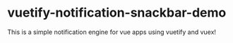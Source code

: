 # vuetify-notification-snackbar-demo
This is a simple notification engine for vue apps using vuetify and vuex!
